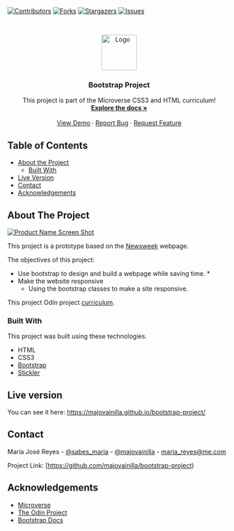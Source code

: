 <!--
*** Thanks for checking out this README Template. If you have a suggestion that would
*** make this better, please fork the repo and create a pull request or simply open
*** an issue with the tag "enhancement".
*** Thanks again! Now go create something AMAZING! :D
-->

<!-- PROJECT SHIELDS -->
<!--
*** I'm using markdown "reference style" links for readability.
*** Reference links are enclosed in brackets [ ] instead of parentheses ( ).
*** See the bottom of this document for the declaration of the reference variables
*** for contributors-url, forks-url, etc. This is an optional, concise syntax you may use.
*** https://www.markdownguide.org/basic-syntax/#reference-style-links
-->
[![Contributors][contributors-shield]][contributors-url]
[![Forks][forks-shield]][forks-url]
[![Stargazers][stars-shield]][stars-url]
[![Issues][issues-shield]][issues-url]

<!-- PROJECT LOGO -->
<br />
<p align="center">
  <a href="https://majovainilla.github.io/bootstrap-project/">
    <img src="img/mLogo.png" alt="Logo" width="80" height="80">
  </a>

  <h3 align="center">Bootstrap Project</h3>

  <p align="center">
    This project is part of the Microverse CSS3 and HTML curriculum!
    <br />
    <a href="https://github.com/majovainilla/bootstrap-project"><strong>Explore the docs »</strong></a>
    <br />
    <br />
    <a href="https://majovainilla.github.io/bootstrap-project/">View Demo</a>
    ·
    <a href="https://github.com/majovainilla/bootstrap-project/issues">Report Bug</a>
    ·
    <a href="https://github.com/majovainilla/bootstrap-project/issues">Request Feature</a>
  </p>
</p>

<!-- TABLE OF CONTENTS -->
## Table of Contents

* [About the Project](#about-the-project)
  * [Built With](#built-with)
* [Live Version](#live-version)
* [Contact](#contact)
* [Acknowledgements](#acknowledgements)

<!-- ABOUT THE PROJECT -->
## About The Project

[![Product Name Screen Shot][product-screenshot]](https://majovainilla.github.io/bootstrap-project/)

This project is a prototype based on the [Newsweek](https://www.newsweek.com/) webpage.

The objectives of this project:
* Use bootstrap to design and build a webpage while saving time.
	* 
* Make the website responsive
	* Using the bootstrap classes to make a site responsive.

This project Odin project [curriculum](https://www.theodinproject.com/courses/html5-and-css3/lessons/using-bootstrap).

### Built With
This project was built using these technologies.
* HTML
* CSS3
* [Bootstrap](https://getbootstrap.com/)
* [Stickler](https://stickler-ci.com/)

<!-- LIVE VERSION -->
## Live version

You can see it here:  https://majovainilla.github.io/bootstrap-project/

<!-- CONTACT -->
## Contact

María José Reyes - [@sabes_maria](https://twitter.com/Sabes_Maria) - [@majovainilla](https://github.com/majovainilla) - maria_reyes@me.com

Project Link: [https://github.com/majovainilla/bootstrap-project)

<!-- ACKNOWLEDGEMENTS -->
## Acknowledgements
* [Microverse](https://www.microverse.org/)
* [The Odin Project](https://www.theodinproject.com/)
* [Bootstrap Docs](https://getbootstrap.com/docs/4.3/getting-started/introduction/)

<!-- MARKDOWN LINKS & IMAGES -->
<!-- https://www.markdownguide.org/basic-syntax/#reference-style-links -->
[contributors-shield]: https://img.shields.io/github/contributors/majovainilla/bootstrap-project.svg?style=flat-square
[contributors-url]: https://github.com/majovainilla/bootstrap-project/graphs/contributors
[forks-shield]: https://img.shields.io/github/forks/majovainilla/bootstrap-project.svg?style=flat-square
[forks-url]: https://github.com/majovainilla/rbootstrap-project/network/members
[stars-shield]: https://img.shields.io/github/stars/majovainilla/bootstrap-project.svg?style=flat-square
[stars-url]: https://github.com/majovainilla/bootstrap-project/stargazers
[issues-shield]: https://img.shields.io/github/issues/majovainilla/bootstrap-project.svg?style=flat-square
[issues-url]: https://github.com/majovainilla/bootstrap-project/issues
[product-screenshot]: img/screenshot.PNG
